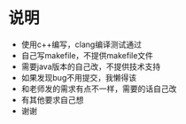 # 说明
* 使用c++编写，clang编译测试通过
* 自己写makefile，不提供makefile文件
* 需要java版本的自己改，不提供技术支持
* 如果发现bug不用提交，我懒得该
* 和老师发的需求有点不一样，需要的话自己改
* 有其他要求自己想
* 谢谢